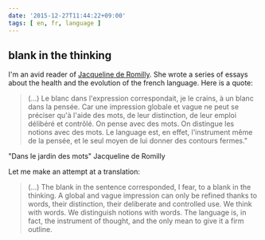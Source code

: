 ```yaml
---
date: '2015-12-27T11:44:22+09:00'
tags: [ en, fr, language ]
---
```


## blank in the thinking

I'm an avid reader of [Jacqueline de Romilly](https://en.wikipedia.org/wiki/Jacqueline_de_Romilly). She wrote a series of essays about the health and the evolution of the french language. Here is a quote:

> (...) Le blanc dans l'expression correspondait, je le crains, à un blanc
> dans la pensée. Car une impression globale et vague ne peut se préciser
> qu'à l'aide des mots, de leur distinction, de leur emploi délibéré et
> contrôlé. On pense avec des mots. On distingue les notions avec des mots.
> Le language est, en effet, l'instrument même de la pensée, et le seul moyen
> de lui donner des contours fermes."

"Dans le jardin des mots" Jacqueline de Romilly

Let me make an attempt at a translation:

> (...) The blank in the sentence corresponded, I fear, to a blank in the
> thinking. A global and vague impression can only be refined thanks to words,
> their distinction, their deliberate and controlled use. We think with words.
> We distinguish notions with words. The language is, in fact, the instrument
> of thought, and the only mean to give it a firm outline.

